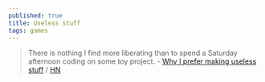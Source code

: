 ```yaml
---
published: true
title: Useless stuff
tags: games
---
```

> There is nothing I find more liberating than to spend a Saturday afternoon coding on some toy project. - [Why I prefer making useless stuff](https://web.eecs.utk.edu/~azh/blog/makinguselessstuff.html) / [HN](https://news.ycombinator.com/item?id=27256867)
